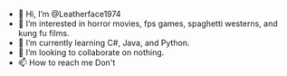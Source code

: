 - 👋 Hi, I’m @Leatherface1974
- 👀 I’m interested in horror movies, fps games, spaghetti westerns, and kung fu films.
- 🌱 I’m currently learning C#, Java, and Python.
- 💞️ I’m looking to collaborate on nothing.
- 📫 How to reach me Don't

<!---
Leatherface1974/Leatherface1974 is a ✨ special ✨ repository because its `README.md` (this file) appears on your GitHub profile.
You can click the Preview link to take a look at your changes.
--->

